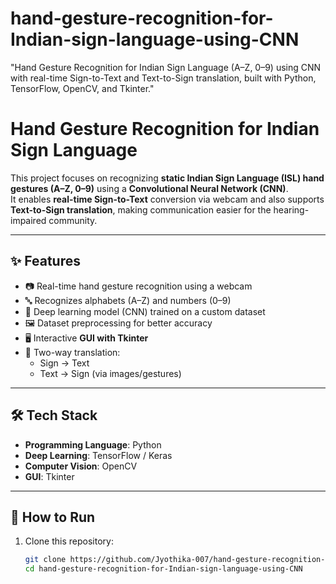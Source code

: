 # hand-gesture-recognition-for-Indian-sign-language-using-CNN
"Hand Gesture Recognition for Indian Sign Language (A–Z, 0–9) using CNN with real-time Sign-to-Text and Text-to-Sign translation, built with Python, TensorFlow, OpenCV, and Tkinter."
# Hand Gesture Recognition for Indian Sign Language

This project focuses on recognizing **static Indian Sign Language (ISL) hand gestures (A–Z, 0–9)** using a **Convolutional Neural Network (CNN)**.  
It enables **real-time Sign-to-Text** conversion via webcam and also supports **Text-to-Sign translation**, making communication easier for the hearing-impaired community.

---

## ✨ Features
- 📷 Real-time hand gesture recognition using a webcam  
- 🔤 Recognizes alphabets (A–Z) and numbers (0–9)  
- 🧠 Deep learning model (CNN) trained on a custom dataset  
- 🖼 Dataset preprocessing for better accuracy  
- 🖥 Interactive **GUI with Tkinter**  
- 🔄 Two-way translation:  
  - Sign → Text  
  - Text → Sign (via images/gestures)

---

## 🛠 Tech Stack
- **Programming Language**: Python  
- **Deep Learning**: TensorFlow / Keras  
- **Computer Vision**: OpenCV  
- **GUI**: Tkinter  

---

## 🚀 How to Run
1. Clone this repository:  
   ```bash
   git clone https://github.com/Jyothika-007/hand-gesture-recognition-for-Indian-sign-language-using-CNN.git
   cd hand-gesture-recognition-for-Indian-sign-language-using-CNN
